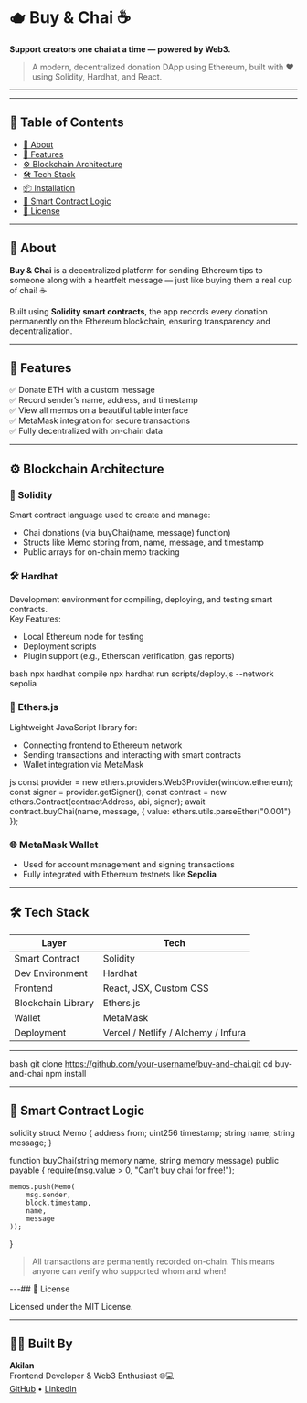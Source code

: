 # 🫖 Buy & Chai ☕  

**Support creators one chai at a time — powered by Web3.**  
> A modern, decentralized donation DApp using Ethereum, built with ❤️ using Solidity, Hardhat, and React.

---

---

## 📂 Table of Contents  
- [📝 About](#-about)  
- [🚀 Features](#-features)  
- [⚙️ Blockchain Architecture](#-blockchain-architecture)  
- [🛠 Tech Stack](#-tech-stack)  
- [📦 Installation](#-installation)  
- [🧠 Smart Contract Logic](#-smart-contract-logic)  
 - [📄 License](#-license)

---

## 📝 About

**Buy & Chai** is a decentralized platform for sending Ethereum tips to someone along with a heartfelt message — just like buying them a real cup of chai! ☕

Built using **Solidity smart contracts**, the app records every donation permanently on the Ethereum blockchain, ensuring transparency and decentralization.

---

## 🚀 Features

✅ Donate ETH with a custom message  
✅ Record sender’s name, address, and timestamp  
✅ View all memos on a beautiful table interface  
✅ MetaMask integration for secure transactions  
✅ Fully decentralized with on-chain data  

---

## ⚙️ Blockchain Architecture

### 🔐 Solidity  
Smart contract language used to create and manage:
- Chai donations (via buyChai(name, message) function)
- Structs like Memo storing from, name, message, and timestamp
- Public arrays for on-chain memo tracking

### 🛠 Hardhat  
Development environment for compiling, deploying, and testing smart contracts.  
Key Features:
- Local Ethereum node for testing
- Deployment scripts
- Plugin support (e.g., Etherscan verification, gas reports)

bash
npx hardhat compile
npx hardhat run scripts/deploy.js --network sepolia


### 🔌 Ethers.js  
Lightweight JavaScript library for:
- Connecting frontend to Ethereum network
- Sending transactions and interacting with smart contracts
- Wallet integration via MetaMask

js
const provider = new ethers.providers.Web3Provider(window.ethereum);
const signer = provider.getSigner();
const contract = new ethers.Contract(contractAddress, abi, signer);
await contract.buyChai(name, message, { value: ethers.utils.parseEther("0.001") });


### 🌐 MetaMask Wallet  
- Used for account management and signing transactions  
- Fully integrated with Ethereum testnets like **Sepolia**

---

## 🛠 Tech Stack

| Layer        | Tech                                |
|--------------|-------------------------------------|
| Smart Contract | Solidity                          |
| Dev Environment | Hardhat                         |
| Frontend     | React, JSX, Custom CSS              |
| Blockchain Library | Ethers.js                    |
| Wallet       | MetaMask                           |
| Deployment   | Vercel / Netlify / Alchemy / Infura |

---


bash
git clone https://github.com/your-username/buy-and-chai.git
cd buy-and-chai
npm install



---

## 🧠 Smart Contract Logic

solidity
struct Memo {
    address from;
    uint256 timestamp;
    string name;
    string message;
}

function buyChai(string memory name, string memory message) public payable {
    require(msg.value > 0, "Can't buy chai for free!");

    memos.push(Memo(
        msg.sender,
        block.timestamp,
        name,
        message
    ));
}


> All transactions are permanently recorded on-chain. This means anyone can verify who supported whom and when!

---## 📄 License

Licensed under the MIT License.

---

## 👨‍💻 Built By  
**Akilan**  
Frontend Developer & Web3 Enthusiast 🌐💻  
[GitHub](https://github.com/your-github-id) • [LinkedIn](#)
